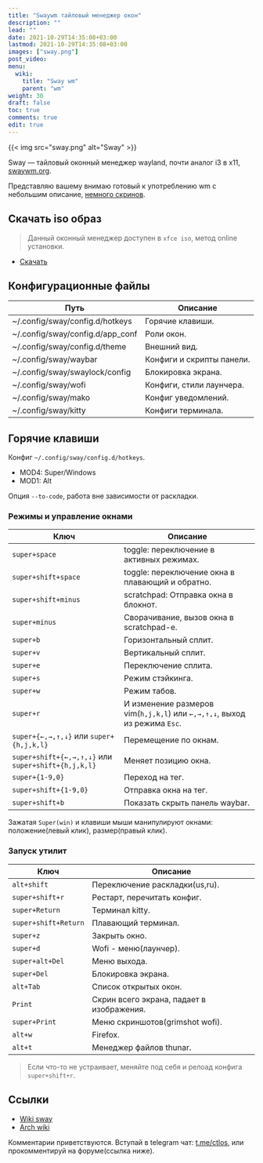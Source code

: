 ```yaml
---
title: "Swaywm тайловый менеджер окон"
description: ""
lead: ""
date: 2021-10-29T14:35:08+03:00
lastmod: 2021-10-29T14:35:08+03:00
images: ["sway.png"]
post_video:
menu: 
  wiki:
    title: "Sway wm"
    parent: "wm"
weight: 30
draft: false
toc: true
comments: true
edit: true
---
```


{{< img src="sway.png" alt="Sway" >}}

Sway — тайловый оконный менеджер wayland, почти аналог i3 в x11, [swaywm.org](https://swaywm.org/).

Представляю вашему внимаю готовый к употреблению wm с небольшим описание, [немного скринов](https://imgur.com/gallery/fHpnVur).

## Скачать iso образ

> Данный оконный менеджер доступен в `xfce iso`, метод online установки.

- [Скачать](/get)

## Конфигурационные файлы

Путь                               | Описание
--- | ---
~/.config/sway/config.d/hotkeys    | Горячие клавиши.
~/.config/sway/config.d/app_conf   | Роли окон.
~/.config/sway/config.d/theme      | Внешний вид.
~/.config/sway/waybar              | Конфиги и скрипты панели.
~/.config/sway/swaylock/config     | Блокировка экрана.
~/.config/sway/wofi                | Конфиги, стили лаунчера.
~/.config/sway/mako                | Конфиг уведомлений.
~/.config/sway/kitty               | Конфиги терминала.

## Горячие клавиши

Конфиг `~/.config/sway/config.d/hotkeys`.

- MOD4: Super/Windows
- MOD1: Alt

Опция `--to-code`, работа вне зависимости от раскладки.

### Режимы и управление окнами

Ключ                | Описание
--- | ---
`super+space`       | toggle: переключение в активных режимах.
`super+shift+space` | toggle: переключение окна в плавающий и обратно.
`super+shift+minus` | scratchpad: Отправка окна в блокнот.
`super+minus`       | Сворачивание, вызов окна в scratchpad-е.
`super+b`           | Горизонтальный сплит.
`super+v`           | Вертикальный сплит.
`super+e`           | Переключение сплита.
`super+s`           | Режим стэйкинга.
`super+w`           | Режим табов.
`super+r`           | И изменение размеров vim(`h,j,k,l`) или `←,→,↑,↓`, выход из режима `Esc`.
`super+{←,→,↑,↓}` или `super+{h,j,k,l}` | Перемещение по окнам.
`super+shift+{←,→,↑,↓}` или `super+shift+{h,j,k,l}` | Меняет позицию окна.
`super+{1-9,0}`       | Переход на тег.
`super+shift+{1-9,0}` | Отправка окна на тег.
`super+shift+b`       | Показать скрыть панель waybar.

Зажатая `Super(win)` и клавиши мыши манипулируют окнами: положение(левый клик), размер(правый клик).

### Запуск утилит

Ключ                   | Описание
--- | ---
`alt+shift`            | Переключение раскладки(us,ru).
`super+shift+r`        | Рестарт, перечитать конфиг.
`super+Return`         | Терминал kitty.
`super+shift+Return`   | Плавающий терминал.
`super+z`              | Закрыть окно.
`super+d`              | Wofi - меню(лаунчер).
`super+alt+Del`        | Меню выхода.
`super+Del`            | Блокировка экрана.
`alt+Tab`              | Список открытых окон.
`Print`                | Скрин всего экрана, падает в изображения.
`super+Print`          | Меню скриншотов(grimshot wofi).
`alt+w`                | Firefox.
`alt+t`                | Менеджер файлов thunar.

> Если что-то не устраивает, меняйте под себя и релоад конфига `super+shift+r`.

## Ссылки

- [Wiki sway](https://github.com/swaywm/sway/wiki)
- [Arch wiki](https://wiki.archlinux.org/title/Sway)

Комментарии приветствуются. Вступай в telegram чат: [t.me/ctlos](https://telegram.me/ctlos), или прокомментируй на форуме(ссылка ниже).

